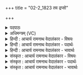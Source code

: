 +++
title = "02-2_1823 तव द्रप्सो"

+++
<details><summary>पदपाठः</summary>

त꣡व꣢꣯। द्र꣣प्सः꣢। नी꣡ल꣢꣯वान्। वा꣣शः꣢। ऋ꣣त्वि꣡यः꣢। इ꣡न्धा꣢꣯नः। सि꣣ष्णो। आ꣢। द꣣दे। त्व꣢म्। म꣣ही꣡ना꣢म्। उ꣣ष꣡सा꣢म्। अ꣣सि। प्रियः꣢। क्ष꣣पः꣢। व꣡स्तु꣢꣯षु। रा꣣जसि। १८२३।
</details>

<details><summary>अधिमन्त्रम् (VC)</summary>

- अग्निः
- सौभरि: काण्व:
- काकुभः प्रगाथः (विषमा ककुप्, समा सतोबृहती)
- पञ्चमः
</details>

<details><summary>हिन्दी : आचार्य रामनाथ वेदालंकार - विषयः</summary>

अगले मन्त्र में परमात्मा की महिमा के वर्णन-पूर्वक उससे मिलनेवाले आनन्द का विषय वर्णित है।
</details>

<details><summary>हिन्दी : आचार्य रामनाथ वेदालंकार - पदार्थः</summary>

पदार्थान्वयभाषाः -  हे (सिष्णो) प्रेमपाश में बाँधनेवाले जगदीश्वर ! (नीलवान्) आधारभूत, (वाशः) प्रियः, (ऋत्वियः) जिसे प्राप्त करने का समय आ गया है ऐसा, (इन्धानः) तेज प्रदान करनेवाला (तव) आपका (द्रप्सः) आनन्द-रस (आददे) हमसे ग्रहण किया जा रहा है। (त्वम्) आप (महीनाम्) महती(उषसाम्)उषाओं के (प्रियः) प्यारे सखा (असि) हो। आप (क्षपः) रात्रि के (वस्तुषु) आच्छादक अन्धकारों में भी (राजसि) प्रदीप्त होते हो ॥२॥
</details>

<details><summary>हिन्दी : आचार्य रामनाथ वेदालंकार - भावार्थः</summary>

भावार्थभाषाः -  जो जगदीश्वर रात्रियों में,उषाओं में,सूर्योदयों में,मध्याह्न-कालों में सायंकालीन संध्याओं में सर्वत्र अपनी महिमा से विराजमान है,उसके साथ मैत्री करके उसके पास के अति मधुर आनन्द-रस सबको प्राप्त करना चाहिए ॥२॥
</details>

<details><summary>संस्कृत : आचार्य रामनाथ वेदालंकार - विषयः</summary>

अथ परमात्मनो महिमवर्णनपूर्वकं तदानन्दविषयमाह।
</details>

<details><summary>संस्कृत : आचार्य रामनाथ वेदालंकार - पदार्थः</summary>

पदार्थान्वयभाषाः -  हे (सिष्णो२) प्रेमपाशबन्धक अग्ने जगदीश ![षिञ् बन्धने,बाहुलकात् क्स्नुः प्रत्ययः।] (नीलवान्) नीलः नीडः आश्रयः तद्वान्,अस्मदाश्रयभूतः इत्यर्थः, (वाशः) प्रियः।[वश कान्तौ,उश्यते काम्यते इति वाशः।] (ऋत्वियः) ऋतुः आदानकालः प्राप्तोऽस्य तादृशः।[‘छन्दसि घस्’ अ० ५।१।१०६ इति ऋतुशब्दात् तदस्य प्राप्तमित्यर्थे घस् प्रत्ययः।] (इन्धानः) दीप्तिं कुर्वाणः (तव) त्वदीयः (द्रप्सः) आनन्दरसः (आददे) अस्माभिः आदीयते। (त्वम्) जगदीश्वरः (महीनाम्) महतीनाम् (उषसाम्) प्रभातसन्ध्यानाम् (प्रियः) सखा (असि) वर्तसे। त्वम् (क्षपः) क्षपायाः रात्रेः (वस्तुषु) आच्छादकेषु तमस्सु अपि (राजसि) दीप्यसे ॥२॥
</details>

<details><summary>संस्कृत : आचार्य रामनाथ वेदालंकार - भावार्थः</summary>

भावार्थभाषाः -  यो जगदीश्वरो रात्रिषूषःसु सूर्योदयेषु मध्याह्नेषु सायंसन्ध्यासु सर्वत्र स्वमहिम्ना विराजते तेन सह सख्यं विधाय तत्सकाशान्मधुरमधुर आनन्दरसः सर्वैः प्राप्तव्यः ॥२॥
</details>